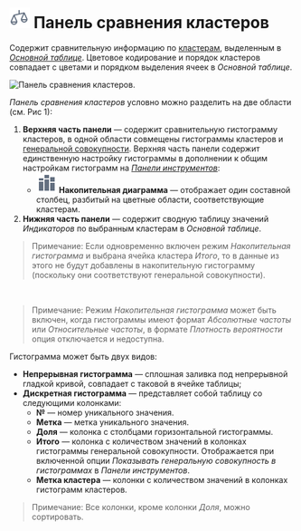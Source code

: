 # ![Панель сравнения кластеров](../../images/icons/viewers/cluster-profiles/cluster-profiles/sliced_18x18/scales_default.svg) Панель сравнения кластеров

Содержит сравнительную информацию по [кластерам](https://wiki.loginom.ru/articles/cluster.html), выделенным в [*Основной таблице*](./main-table.md). Цветовое кодирование и порядок кластеров совпадает с цветами и порядком выделения ячеек в *Основной таблице*.

![Панель сравнения кластеров.](./images/cluster-profilies-comparison-panel.png)

*Панель сравнения кластеров* условно можно разделить на две области (см. Рис 1):

1. **Верхняя часть панели** — содержит сравнительную гистограмму кластеров, в одной области совмещены гистограммы кластеров и [генеральной совокупности](https://wiki.loginom.ru/articles/general-population.html). Верхняя часть панели содержит единственную настройку гистограммы в дополнении к общим настройкам гистограмм на [*Панели инструментов*](./toolbar.md):
   * ![Накопительная диаграмма](../../images/icons/viewers/cluster-profiles/cluster-profiles/sliced_18x18/stacked-histogram_default.svg) **Накопительная диаграмма** — отображает один составной столбец, разбитый на цветные области, соответствующие кластерам.
2. **Нижняя часть панели** — содержит сводную таблицу значений *Индикаторов* по выбранным кластерам в *Основной таблице*.

> Примечание: Если одновременно включен режим *Накопительная гистограмма* и выбрана ячейка кластера *Итого*, то в данные из этого не будут добавлены в накопительную гистограмму (поскольку они соответствуют генеральной совокупности).

&nbsp;
> Примечание: Режим *Накопительная гистограмма* может быть включен, когда гистограммы имеют формат *Абсолютные частоты* или *Относительные частоты*, в формате *Плотность вероятности* опция отключается и недоступна.

Гистограмма может быть двух видов:

* **Непрерывная гистограмма** — сплошная заливка под непрерывной гладкой кривой, совпадает с таковой в ячейке таблицы;
* **Дискретная гистограмма** — представляет собой таблицу со следующими колонками:
   * **№** — номер уникального значения.
   * **Метка** — метка уникального значения.
   * **Доля** — колонка с столбцами горизонтальной гистограммы.
   * **Итого** — колонка с количеством значений в колонках гистограммы генеральной совокупности. Отображается при включенной опции *Показывать генеральную совокупность в гистограммах* в *Панели инструментов*.
   * **Метка кластера** — колонки с количеством значений в колонках гистограмм кластеров.

> Примечание: Все колонки, кроме колонки *Доля*, можно сортировать.

